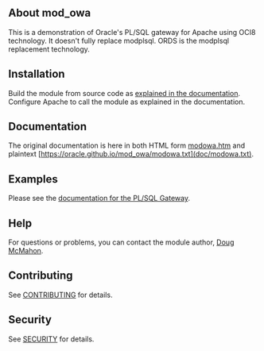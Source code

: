 ## About mod_owa

This is a demonstration of Oracle's PL/SQL gateway for Apache using
OCI8 technology. It doesn't fully replace modplsql. ORDS is the
modplsql replacement technology.

## Installation

Build the module from source code as [explained in the documentation](https://oracle.github.io/mod_owa/modowa.htm).
Configure Apache to call the module as explained in the documentation.

## Documentation

The original documentation is here in both HTML form
[modowa.htm](https://oracle.github.io/mod_owa/modowa.htm) and plaintext [https://oracle.github.io/mod_owa/modowa.txt](doc/modowa.txt).

## Examples

Please see the [documentation for the PL/SQL Gateway](https://oracle.github.io/mod_owa/modowa.htm).

## Help

For questions or problems, you can contact the module author,
[Doug McMahon](mailto:doug.mcmahon@oracle.com).

## Contributing

See [CONTRIBUTING](CONTRIBUTING.md) for details.

## Security

See [SECURITY](SECURITY.md) for details.
